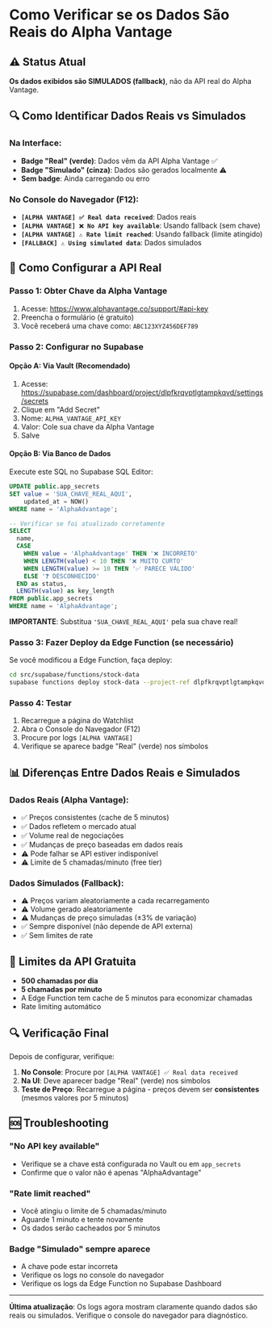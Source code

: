 # Como Verificar se os Dados São Reais do Alpha Vantage

## ⚠️ Status Atual

**Os dados exibidos são SIMULADOS (fallback)**, não da API real do Alpha Vantage.

## 🔍 Como Identificar Dados Reais vs Simulados

### Na Interface:
- **Badge "Real" (verde)**: Dados vêm da API Alpha Vantage ✅
- **Badge "Simulado" (cinza)**: Dados são gerados localmente ⚠️
- **Sem badge**: Ainda carregando ou erro

### No Console do Navegador (F12):
- **`[ALPHA VANTAGE] ✅ Real data received`**: Dados reais
- **`[ALPHA VANTAGE] ❌ No API key available`**: Usando fallback (sem chave)
- **`[ALPHA VANTAGE] ⚠️ Rate limit reached`**: Usando fallback (limite atingido)
- **`[FALLBACK] ⚠️ Using simulated data`**: Dados simulados

## 🔧 Como Configurar a API Real

### Passo 1: Obter Chave da Alpha Vantage

1. Acesse: https://www.alphavantage.co/support/#api-key
2. Preencha o formulário (é gratuito)
3. Você receberá uma chave como: `ABC123XYZ456DEF789`

### Passo 2: Configurar no Supabase

#### Opção A: Via Vault (Recomendado)

1. Acesse: https://supabase.com/dashboard/project/dlpfkrqvptlgtampkqvd/settings/secrets
2. Clique em "Add Secret"
3. Nome: `ALPHA_VANTAGE_API_KEY`
4. Valor: Cole sua chave da Alpha Vantage
5. Salve

#### Opção B: Via Banco de Dados

Execute este SQL no Supabase SQL Editor:

```sql
UPDATE public.app_secrets 
SET value = 'SUA_CHAVE_REAL_AQUI',
    updated_at = NOW()
WHERE name = 'AlphaAdvantage';

-- Verificar se foi atualizado corretamente
SELECT 
  name,
  CASE 
    WHEN value = 'AlphaAdvantage' THEN '❌ INCORRETO'
    WHEN LENGTH(value) < 10 THEN '❌ MUITO CURTO'
    WHEN LENGTH(value) >= 10 THEN '✅ PARECE VÁLIDO'
    ELSE '❓ DESCONHECIDO'
  END as status,
  LENGTH(value) as key_length
FROM public.app_secrets 
WHERE name = 'AlphaAdvantage';
```

**IMPORTANTE**: Substitua `'SUA_CHAVE_REAL_AQUI'` pela sua chave real!

### Passo 3: Fazer Deploy da Edge Function (se necessário)

Se você modificou a Edge Function, faça deploy:

```bash
cd src/supabase/functions/stock-data
supabase functions deploy stock-data --project-ref dlpfkrqvptlgtampkqvd
```

### Passo 4: Testar

1. Recarregue a página do Watchlist
2. Abra o Console do Navegador (F12)
3. Procure por logs `[ALPHA VANTAGE]`
4. Verifique se aparece badge "Real" (verde) nos símbolos

## 📊 Diferenças Entre Dados Reais e Simulados

### Dados Reais (Alpha Vantage):
- ✅ Preços consistentes (cache de 5 minutos)
- ✅ Dados refletem o mercado atual
- ✅ Volume real de negociações
- ✅ Mudanças de preço baseadas em dados reais
- ⚠️ Pode falhar se API estiver indisponível
- ⚠️ Limite de 5 chamadas/minuto (free tier)

### Dados Simulados (Fallback):
- ⚠️ Preços variam aleatoriamente a cada recarregamento
- ⚠️ Volume gerado aleatoriamente
- ⚠️ Mudanças de preço simuladas (±3% de variação)
- ✅ Sempre disponível (não depende de API externa)
- ✅ Sem limites de rate

## 🎯 Limites da API Gratuita

- **500 chamadas por dia**
- **5 chamadas por minuto**
- A Edge Function tem cache de 5 minutos para economizar chamadas
- Rate limiting automático

## 🔍 Verificação Final

Depois de configurar, verifique:

1. **No Console**: Procure por `[ALPHA VANTAGE] ✅ Real data received`
2. **Na UI**: Deve aparecer badge "Real" (verde) nos símbolos
3. **Teste de Preço**: Recarregue a página - preços devem ser **consistentes** (mesmos valores por 5 minutos)

## 🆘 Troubleshooting

### "No API key available"
- Verifique se a chave está configurada no Vault ou em `app_secrets`
- Confirme que o valor não é apenas "AlphaAdvantage"

### "Rate limit reached"
- Você atingiu o limite de 5 chamadas/minuto
- Aguarde 1 minuto e tente novamente
- Os dados serão cacheados por 5 minutos

### Badge "Simulado" sempre aparece
- A chave pode estar incorreta
- Verifique os logs no console do navegador
- Verifique os logs da Edge Function no Supabase Dashboard

---

**Última atualização**: Os logs agora mostram claramente quando dados são reais ou simulados. Verifique o console do navegador para diagnóstico.


